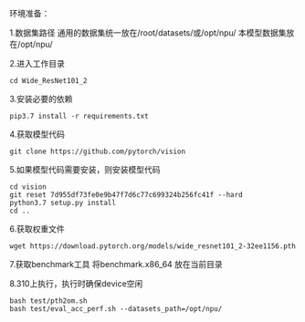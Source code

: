 环境准备：

1.数据集路径
通用的数据集统一放在/root/datasets/或/opt/npu/
本模型数据集放在/opt/npu/

2.进入工作目录

```
cd Wide_ResNet101_2
```

3.安装必要的依赖

```
pip3.7 install -r requirements.txt
```

4.获取模型代码

```
git clone https://github.com/pytorch/vision
```

5.如果模型代码需要安装，则安装模型代码

```
cd vision
git reset 7d955df73fe0e9b47f7d6c77c699324b256fc41f --hard
python3.7 setup.py install
cd ..
```

6.获取权重文件

```
wget https://download.pytorch.org/models/wide_resnet101_2-32ee1156.pth
```

7.获取benchmark工具
将benchmark.x86_64 放在当前目录

8.310上执行，执行时确保device空闲

```
bash test/pth2om.sh
bash test/eval_acc_perf.sh --datasets_path=/opt/npu/
```
